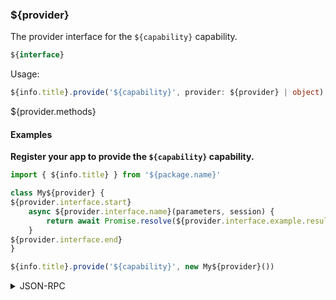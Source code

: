 ### ${provider}
The provider interface for the `${capability}` capability.

```typescript
${interface}
```

Usage:

```typescript
${info.title}.provide('${capability}', provider: ${provider} | object)
```

${provider.methods}

#### Examples

**Register your app to provide the `${capability}` capability.**

```javascript
import { ${info.title} } from '${package.name}'

class My${provider} {
${provider.interface.start}
    async ${provider.interface.name}(parameters, session) {
        return await Promise.resolve(${provider.interface.example.result})
    }
${provider.interface.end}
}

${info.title}.provide('${capability}', new My${provider}())
```

<details>
    <summary>JSON-RPC</summary>

**Register to recieve each provider API**

Request:

```json
${provider.interface.start}
{
    "id": ${provider.interface.i},
    "method": "${jsonrpc.module}.onRequest${provider.interface.Name}",
    "params": {
        "listen": true
    }
}
${provider.interface.end}
```

Response:

```json
${provider.interface.start}
{
    "id": ${provider.interface.i},
    "result": {
        "listening": true,
        "event": "${info.title}.onRequest${provider.interface.Name}"
    }            
 
}
${provider.interface.end}
```

${provider.interface.start}

**Asynchronous event to initiate ${provider.interface.name}()**

Event Response:

```json
{
    "id": ${provider.interface.i},
    "result": {
        "correlationId": ${provider.interface.example.correlationId},
        "parameters": ${provider.interface.example.parameters}
    }
}
```

**App initiated response to event**

Request:

```json
{
    "id": ${provider.interface.j},
    "method": "${jsonrpc.module}.${provider.interface.name}Response",
    "params": {
        "result": {
            "correlationId": ${provider.interface.example.correlationId},
            "result": ${provider.interface.example.result}
        }
    }
}
```

Response:

```json
{
    "id": ${provider.interface.j},
    "result": true
}
```

${provider.interface.end}


</details>

